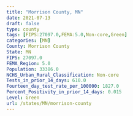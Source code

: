 ```yaml
---
title: "Morrison County, MN"
date: 2021-07-13
draft: false
type: county
tags: [FIPS:27097.0,FEMA:5.0,Non-core,Green]
categories: [MN]
County: Morrison County
State: MN
FIPS: 27097.0
FEMA_Region: 5.0
Population: 33386.0
NCHS_Urban_Rural_Classification: Non-core
Tests_in_prior_14_days: 610.0
Fourteen_day_test_rate_per_100000: 1827.0
Percent_Positivity_in_prior_14_days: 0.015
Level: Green
url: /states/MN/morrison-county
---
```



